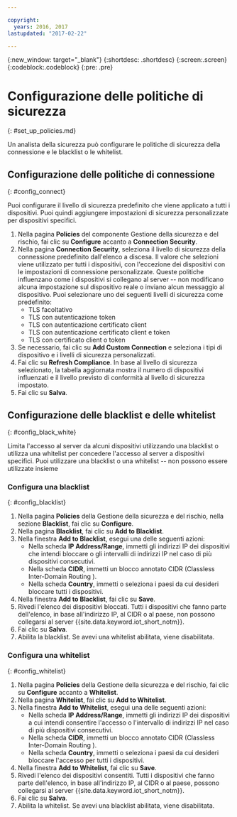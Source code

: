 ```yaml
---

copyright:
  years: 2016, 2017
lastupdated: "2017-02-22"

---
```


{:new_window: target="\_blank"}
{:shortdesc: .shortdesc}
{:screen:.screen}
{:codeblock:.codeblock}
{:pre: .pre}

# Configurazione delle politiche di sicurezza
{: #set_up_policies.md}

Un analista della sicurezza può configurare le politiche di sicurezza della connessione e le blacklist o le whitelist.

## Configurazione delle politiche di connessione
{: #config_connect}

Puoi configurare il livello di sicurezza predefinito che viene applicato a tutti i dispositivi. Puoi quindi aggiungere impostazioni di sicurezza personalizzate per dispositivi specifici.

1. Nella pagina **Policies** del componente Gestione della sicurezza e del rischio, fai clic su **Configure** accanto a **Connection Security**.
2. Nella pagina **Connection Security**, seleziona il livello di sicurezza della connessione predefinito dall'elenco a discesa. Il valore che selezioni viene utilizzato per tutti i dispositivi, con l'eccezione dei dispositivi con le impostazioni di connessione personalizzate. Queste politiche influenzano come i dispositivi si collegano al server -- non modificano alcuna impostazione sul dispositivo reale o inviano alcun messaggio al dispositivo. Puoi selezionare uno dei seguenti livelli di sicurezza come predefinito:
    - TLS facoltativo
    - TLS con autenticazione token
    - TLS con autenticazione certificato client
    - TLS con autenticazione certificato client e token
    - TLS con certificato client o token
3. Se necessario, fai clic su **Add Custom Connection** e seleziona i tipi di dispositivo e i livelli di sicurezza personalizzati. 
3. Fai clic su **Refresh Compliance**. In base al livello di sicurezza selezionato, la tabella aggiornata mostra il numero di dispositivi influenzati e il livello previsto di conformità al livello di sicurezza impostato.
4. Fai clic su **Salva**.  

## Configurazione delle blacklist e delle whitelist
{: #config_black_white}

Limita l'accesso al server da alcuni dispositivi utilizzando una blacklist o utilizza una whitelist per concedere l'accesso al server a dispositivi specifici. Puoi utilizzare una blacklist o una whitelist -- non possono essere utilizzate insieme

### Configura una blacklist
{: #config_blacklist}

1. Nella pagina **Policies** della Gestione della sicurezza e del rischio, nella sezione **Blacklist**, fai clic su **Configure**.
2. Nella pagina **Blacklist**, fai clic su **Add to Blacklist**.
3. Nella finestra **Add to Blacklist**, esegui una delle seguenti azioni:
    - Nella scheda **IP Address/Range**, immetti gli indirizzi IP dei dispositivi che intendi bloccare o gli intervalli di indirizzi IP nel caso di più dispositivi consecutivi.
    - Nella scheda **CIDR**, immetti un blocco annotato CIDR (Classless Inter-Domain Routing ).
    - Nella scheda **Country**, immetti o seleziona i paesi da cui desideri bloccare tutti i dispositivi.
4. Nella finestra **Add to Blacklist**, fai clic su **Save**.
5. Rivedi l'elenco dei dispositivi bloccati. Tutti i dispositivi che fanno parte dell'elenco, in base all'indirizzo IP, al CIDR o al paese, non possono collegarsi al server {{site.data.keyword.iot_short_notm}}.
6. Fai clic su **Salva**.
7. Abilita la blacklist. Se avevi una whitelist abilitata, viene disabilitata.

### Configura una whitelist
{: #config_whitelist}

1. Nella pagina **Policies** della Gestione della sicurezza e del rischio, fai clic su **Configure** accanto a **Whitelist**.
2. Nella pagina **Whitelist**, fai clic su **Add to Whitelist**.
3. Nella finestra **Add to Whitelist**, esegui una delle seguenti azioni:
    - Nella scheda **IP Address/Range**, immetti gli indirizzi IP dei dispositivi a cui intendi consentire l'accesso o l'intervallo di indirizzi IP nel caso di più dispositivi consecutivi.
    - Nella scheda **CIDR**, immetti un blocco annotato CIDR (Classless Inter-Domain Routing ).
    - Nella scheda **Country**, immetti o seleziona i paesi da cui desideri bloccare l'accesso per tutti i dispositivi.
4. Nella finestra **Add to Whitelist**, fai clic su **Save**.
5. Rivedi l'elenco dei dispositivi consentiti. Tutti i dispositivi che fanno parte dell'elenco, in base all'indirizzo IP, al CIDR o al paese, possono collegarsi al server {{site.data.keyword.iot_short_notm}}.
6. Fai clic su **Salva**.
7. Abilita la whitelist. Se avevi una blacklist abilitata, viene disabilitata.
